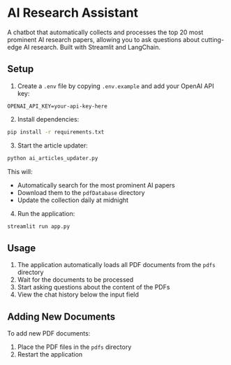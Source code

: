 # AI Research Assistant

A chatbot that automatically collects and processes the top 20 most prominent AI research papers, allowing you to ask questions about cutting-edge AI research. Built with Streamlit and LangChain.

## Setup

1. Create a `.env` file by copying `.env.example` and add your OpenAI API key:
```
OPENAI_API_KEY=your-api-key-here
```

2. Install dependencies:
```bash
pip install -r requirements.txt
```

3. Start the article updater:
```bash
python ai_articles_updater.py
```
This will:
- Automatically search for the most prominent AI papers
- Download them to the `pdfDatabase` directory
- Update the collection daily at midnight

4. Run the application:
```bash
streamlit run app.py
```

## Usage

1. The application automatically loads all PDF documents from the `pdfs` directory
2. Wait for the documents to be processed
3. Start asking questions about the content of the PDFs
4. View the chat history below the input field

## Adding New Documents

To add new PDF documents:
1. Place the PDF files in the `pdfs` directory
2. Restart the application
